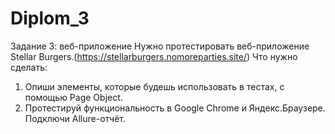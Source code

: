 # Diplom_3
Задание 3: веб-приложение
Нужно протестировать веб-приложение Stellar Burgers.(https://stellarburgers.nomoreparties.site/)
Что нужно сделать:
1. Опиши элементы, которые будешь использовать в тестах, с помощью Page Object. 
2. Протестируй функциональность в Google Chrome и Яндекс.Браузере. Подключи Allure-отчёт.
